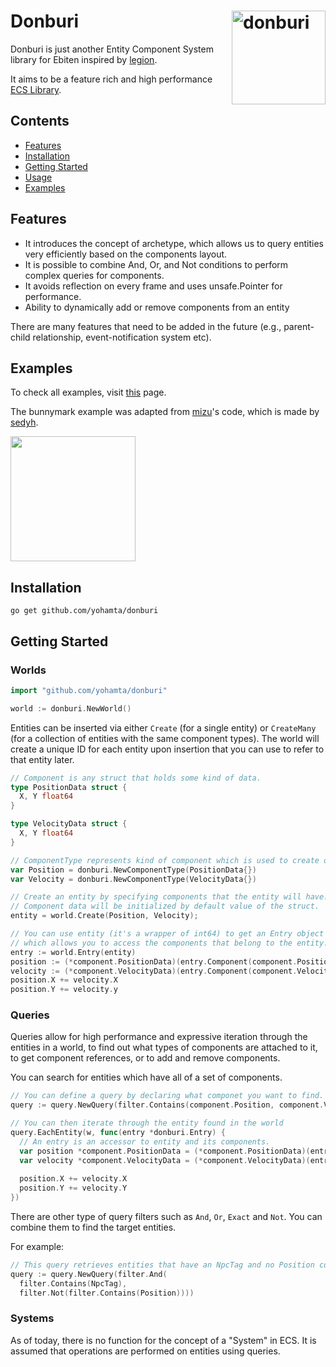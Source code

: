 # <img align="right" width="150" src="https://user-images.githubusercontent.com/1475839/150521755-977f545b-4436-4059-87ac-1129541ad236.png" alt="donburi" title="donburi" /> Donburi

Donburi is just another Entity Component System library for Ebiten inspired by [legion](https://github.com/amethyst/legion).

It aims to be a feature rich and high performance [ECS Library](https://en.wikipedia.org/wiki/Entity_component_system).

## Contents

- [Features](#features)
- [Installation](#installation)
- [Getting Started](#getting-started)
- [Usage](#usage)
- [Examples](#examples)

## Features

- It introduces the concept of archetype, which allows us to query entities very efficiently based on the components layout.
- It is possible to combine And, Or, and Not conditions to perform complex queries for components.
- It avoids reflection on every frame and uses unsafe.Pointer for performance.
- Ability to dynamically add or remove components from an entity

There are many features that need to be added in the future (e.g., parent-child relationship, event-notification system etc).

## Examples

To check all examples, visit [this](https://github.com/yohamta/donburi/tree/master/examples) page.

The bunnymark example was adapted from [mizu](https://github.com/sedyh/mizu)'s code, which is made by [sedyh](https://github.com/sedyh). 

<a href="https://github.com/yohamta/donburi/tree/master/examples/bunnymark"> <img width="200" src="https://user-images.githubusercontent.com/1475839/150521292-9d3ec2c9-b96f-4cc1-a778-57dabfbd46b6.gif"></a> 

## Installation

```
go get github.com/yohamta/donburi
```

## Getting Started

### Worlds

```go
import "github.com/yohamta/donburi"

world := donburi.NewWorld()
```

Entities can be inserted via either `Create` (for a single entity) or `CreateMany` (for a collection of entities with the same component types). The world will create a unique ID for each entity upon insertion that you can use to refer to that entity later.

```go
// Component is any struct that holds some kind of data.
type PositionData struct {
  X, Y float64
}

type VelocityData struct {
  X, Y float64
}

// ComponentType represents kind of component which is used to create or query entities.
var Position = donburi.NewComponentType(PositionData{})
var Velocity = donburi.NewComponentType(VelocityData{})

// Create an entity by specifying components that the entity will have.
// Component data will be initialized by default value of the struct.
entity = world.Create(Position, Velocity);

// You can use entity (it's a wrapper of int64) to get an Entry object from World
// which allows you to access the components that belong to the entity.
entry := world.Entry(entity)
position := (*component.PositionData)(entry.Component(component.Position))
velocity := (*component.VelocityData)(entry.Component(component.Velocity))
position.X += velocity.X
position.Y += velocity.y
```

### Queries

Queries allow for high performance and expressive iteration through the entities in a world, to find out what types of components are attached to it, to get component references, or to add and remove components.

You can search for entities which have all of a set of components.

```go
// You can define a query by declaring what componet you want to find.
query := query.NewQuery(filter.Contains(component.Position, component.Velocity))

// You can then iterate through the entity found in the world
query.EachEntity(w, func(entry *donburi.Entry) {
  // An entry is an accessor to entity and its components.
  var position *component.PositionData = (*component.PositionData)(entry.Component(component.Position))
  var velocity *component.VelocityData = (*component.VelocityData)(entry.Component(component.Velocity))
  
  position.X += velocity.X
  position.Y += velocity.Y
})
```

There are other type of query filters such as `And`, `Or`, `Exact` and `Not`. You can combine them to find the target entities.

For example:

```go
// This query retrieves entities that have an NpcTag and no Position component.
query := query.NewQuery(filter.And(
  filter.Contains(NpcTag),
  filter.Not(filter.Contains(Position))))
```

### Systems

As of today, there is no function for the concept of a "System" in ECS. It is assumed that operations are performed on entities using queries.
